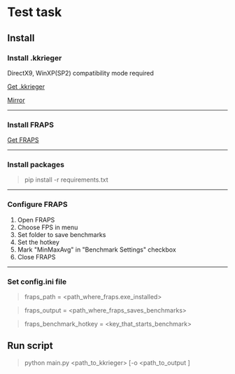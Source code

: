 # Test task

## Install

### Install .kkrieger

DirectX9, WinXP(SP2) compatibility mode required

[Get .kkrieger](http://www.ag.ru/games/kkrieger/demos# )

[Mirror](http://web.archive.org/web/20110717024227/http://www.theprodukkt.com/kkrieger#20)
***

### Install FRAPS

[Get FRAPS](https://fraps.com/download.php)
***

### Install packages

> pip install -r requirements.txt
***

### Configure FRAPS

1. Open FRAPS
2. Choose FPS in menu
3. Set folder to save benchmarks
4. Set the hotkey
5. Mark "MinMaxAvg" in "Benchmark Settings" checkbox
6. Close FRAPS

***

### Set config.ini file

> fraps_path = <path_where_fraps.exe_installed>

> fraps_output = <path_where_fraps_saves_benchmarks>

> fraps_benchmark_hotkey = <key_that_starts_benchmark>

## Run script

> python main.py <path_to_kkrieger> [-o <path_to_output ]
